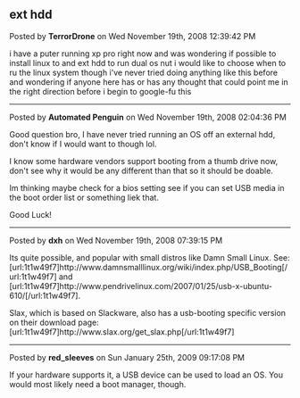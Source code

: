 ## ext hdd
Posted by **TerrorDrone** on Wed November 19th, 2008 12:39:42 PM

i have a puter running xp pro right now and was wondering if possible to install linux to and ext hdd to run dual os
nut i would like to choose when to ru the linux system though 
i've never tried doing anything like this before and wondering if anyone here has or has any thought that could point me in the right direction before i begin to google-fu this

--------------------------------------------------------------------------------

Posted by **Automated Penguin** on Wed November 19th, 2008 02:04:36 PM

Good question bro, I have never tried running an OS off an external hdd, 
don't know if I would want to though lol.

I know some hardware vendors support booting from a thumb drive now, 
don't see why it would be any different than that so it should be doable.

Im thinking maybe check for a bios setting see if you can set USB media in the boot order list or something liek that.

Good Luck!

--------------------------------------------------------------------------------

Posted by **dxh** on Wed November 19th, 2008 07:39:15 PM

Its quite possible, and popular with small distros like Damn Small Linux.  See: [url:1t1w49f7]http&#58;//www&#46;damnsmalllinux&#46;org/wiki/index&#46;php/USB_Booting[/url:1t1w49f7] and [url:1t1w49f7]http&#58;//www&#46;pendrivelinux&#46;com/2007/01/25/usb-x-ubuntu-610/[/url:1t1w49f7].

Slax, which is based on Slackware, also has a usb-booting specific version on their download page: [url:1t1w49f7]http&#58;//www&#46;slax&#46;org/get_slax&#46;php[/url:1t1w49f7]

--------------------------------------------------------------------------------

Posted by **red_sleeves** on Sun January 25th, 2009 09:17:08 PM

If your hardware supports it, a USB device can be used to load an OS. You would most likely need a boot manager, though.
